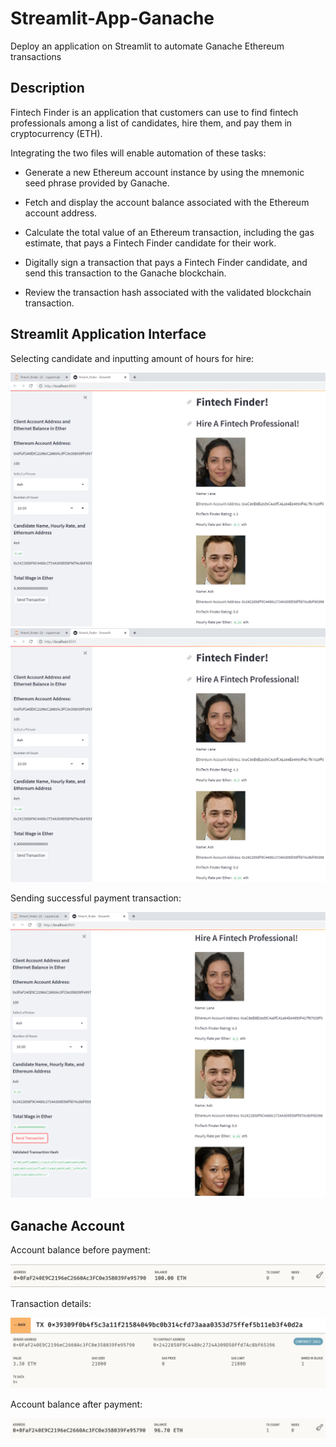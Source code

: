 # Streamlit-App-Ganache
Deploy an application on Streamlit to automate Ganache Ethereum transactions

## Description ##
Fintech Finder is an application that customers can use to find fintech professionals among a list of candidates, hire them, and pay them in cryptocurrency (ETH).

Integrating the two files will enable automation of these tasks:

- Generate a new Ethereum account instance by using the mnemonic seed phrase provided by Ganache.

- Fetch and display the account balance associated with the Ethereum account address.

- Calculate the total value of an Ethereum transaction, including the gas estimate, that pays a Fintech Finder candidate for their work.

- Digitally sign a transaction that pays a Fintech Finder candidate, and send this transaction to the Ganache blockchain.

- Review the transaction hash associated with the validated blockchain transaction.

## Streamlit Application Interface ##
Selecting candidate and inputting amount of hours for hire:

<img src="Images/Ash_selection.png" width="800" /> ![](Images/Ash_selection.png)

Sending successful payment transaction:

![An image showing Streamlit interface.](/Images/Ash_tx.png)

## Ganache Account ##
Account balance before payment:

![An image showing Ganache.](/Images/Ganache_balance_start.png)

Transaction details:

![An image showing Ganache.](/Images/Ganache_tx.png)

Account balance after payment:

![An image showing Ganache.](/Images/Ganache_balance_end.png)

